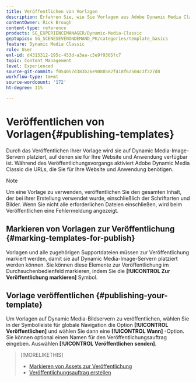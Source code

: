 ```yaml
---
title: Veröffentlichen von Vorlagen
description: Erfahren Sie, wie Sie Vorlagen aus Adobe Dynamic Media Classic veröffentlichen.
contentOwner: Rick Brough
content-type: reference
products: SG_EXPERIENCEMANAGER/Dynamic-Media-Classic
geptopics: SG_SCENESEVENONDEMAND_PK/categories/template_basics
feature: Dynamic Media Classic
role: User
exl-id: d4315312-195c-453d-a3aa-c5e9f9365fc7
topic: Content Management
level: Experienced
source-git-commit: f054057d383b26e9088582f418f62504c3f327d8
workflow-type: tm+mt
source-wordcount: '172'
ht-degree: 11%

---
```


# Veröffentlichen von Vorlagen{#publishing-templates}

Durch das Veröffentlichen Ihrer Vorlage wird sie auf Dynamic Media-Image-Servern platziert, auf denen sie für Ihre Website und Anwendung verfügbar ist. Während des Veröffentlichungsvorgangs aktiviert Adobe Dynamic Media Classic die URLs, die Sie für Ihre Website und Anwendung benötigen.

>[!NOTE]
>
>Um eine Vorlage zu verwenden, veröffentlichen Sie den gesamten Inhalt, der bei ihrer Erstellung verwendet wurde, einschließlich der Schriftarten und Bilder. Wenn Sie nicht alle erforderlichen Dateien einschließen, wird beim Veröffentlichen eine Fehlermeldung angezeigt.

## Markieren von Vorlagen zur Veröffentlichung {#marking-templates-for-publish}

Vorlagen und alle zugehörigen Supportdateien müssen zur Veröffentlichung markiert werden, damit sie auf Dynamic Media-Image-Servern platziert werden können. Sie können diese Elemente zur Veröffentlichung im Durchsuchenbedienfeld markieren, indem Sie die **[!UICONTROL Zur Veröffentlichung markieren]** Symbol.

## Vorlage veröffentlichen {#publishing-your-template}

Um Vorlagen auf Dynamic Media-Bildservern zu veröffentlichen, wählen Sie in der Symbolleiste für globale Navigation die Option **[!UICONTROL Veröffentlichen]** und wählen Sie dann eine **[!UICONTROL Wann]** -Option. Sie können optional einen Namen für den Veröffentlichungsauftrag eingeben. Auswählen **[!UICONTROL Veröffentlichen senden]**.

>[!MORELIKETHIS]
>
>* [Markieren von Assets zur Veröffentlichung](publishing-files.md#publish_after_uploading)
>* [Veröffentlichungsauftrag erstellen](publishing-files.md#creating_a_publish_job)

